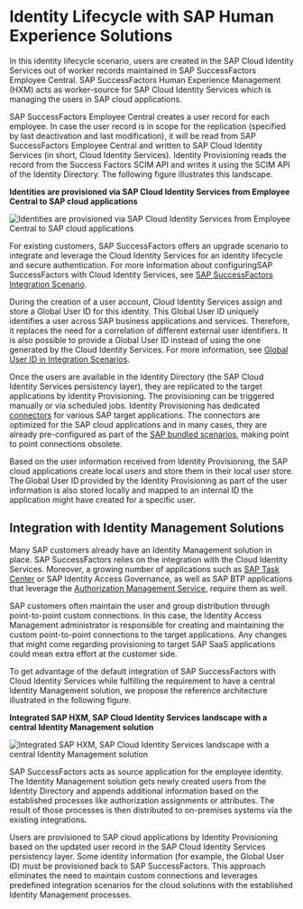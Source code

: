 <!-- loioeea92871c15843838b39e2b4dd187bb7 -->

# Identity Lifecycle with SAP Human Experience Solutions

In this identity lifecycle scenario, users are created in the SAP Cloud Identity Services out of worker records maintained in SAP SuccessFactors Employee Central. SAP SuccessFactors Human Experience Management \(HXM\) acts as worker-source for SAP Cloud Identity Services which is managing the users in SAP cloud applications.

SAP SuccessFactors Employee Central creates a user record for each employee. In case the user record is in scope for the replication \(specified by last deactivation and last modification\), it will be read from SAP SuccessFactors Employee Central and written to SAP Cloud Identity Services \(in short, Cloud Identity Services\). Identity Provisioning reads the record from the Success Factors SCIM API and writes it using the SCIM API of the Identity Directory. The following figure illustrates this landscape.

  
  
**Identities are provisioned via SAP Cloud Identity Services from Employee Central to SAP cloud applications**

![](images/HCM1_cd19351.png "Identities are provisioned via SAP Cloud Identity Services from Employee Central to SAP
				cloud applications")

For existing customers, SAP SuccessFactors offers an upgrade scenario to integrate and leverage the Cloud Identity Services for an identity lifecycle and secure authentication. For more information about configuringSAP SuccessFactors with Cloud Identity Services, see [SAP SuccessFactors Integration Scenario](../60-integration-scenarios/sap-successfactors-integration-scenario-8ce83db.md).

During the creation of a user account, Cloud Identity Services assign and store a Global User ID for this identity. This Global User ID uniquely identifies a user across SAP business applications and services. Therefore, it replaces the need for a correlation of different external user identifiers. It is also possible to provide a Global User ID instead of using the one generated by the Cloud Identity Services. For more information, see [Global User ID in Integration Scenarios](../60-integration-scenarios/global-user-id-in-integration-scenarios-a04611d.md).

Once the users are available in the Identity Directory \(the SAP Cloud Identity Services persistency layer\), they are replicated to the target applications by Identity Provisioning. The provisioning can be triggered manually or via scheduled jobs. Identity Provisioning has dedicated [connectors](https://help.sap.com/docs/IDENTITY_PROVISIONING/f48e822d6d484fa5ade7dda78b64d9f5/ab3f641552464c79b94d10b9205fd721.html) for various SAP target applications. The connectors are optimized for the SAP cloud applications and in many cases, they are already pre-configured as part of the [SAP bundled scenarios](https://help.sap.com/docs/IDENTITY_PROVISIONING/f48e822d6d484fa5ade7dda78b64d9f5/5db6c8dcf7a347fe81e2a78c3df9ec50.html), making point to point connections obsolete.

Based on the user information received from Identity Provisioning, the SAP cloud applications create local users and store them in their local user store. The Global User ID provided by the Identity Provisioning as part of the user information is also stored locally and mapped to an internal ID the application might have created for a specific user.



<a name="loioeea92871c15843838b39e2b4dd187bb7__section_ixp_gqz_qvb"/>

## Integration with Identity Management Solutions

Many SAP customers already have an Identity Management solution in place. SAP SuccessFactors relies on the integration with the Cloud Identity Services. Moreover, a growing number of applications such as [SAP Task Center](https://help.sap.com/docs/TASK_CENTER?version=Cloud) or SAP Identity Access Governance, as well as SAP BTP аpplications that leverage the [Authorization Management Service](https://help.sap.com/docs/IDENTITY_AUTHENTICATION/6d6d63354d1242d185ab4830fc04feb1/982ac5f91d2346fda8dd8096e861fc36.html), require them as well.

SAP customers often maintain the user and group distribution through point-to-point custom connections. In this case, the Identity Access Management administrator is responsible for creating and maintaining the custom point-to-point connections to the target applications. Any changes that might come regarding provisioning to target SAP SaaS applications could mean extra effort at the customer side.

To get advantage of the default integration of SAP SuccessFactors with Cloud Identity Services while fulfilling the requirement to have a central Identity Management solution, we propose the reference architecture illustrated in the following figure.

  
  
**Integrated SAP HXM, SAP Cloud Identity Services landscape with a central Identity Management solution**

![](images/SCI_SFSFNew_04e608d.png "Integrated SAP HXM, SAP Cloud Identity Services landscape with a central
					Identity Management solution")

SAP SuccessFactors acts as source application for the employee identity. The Identity Management solution gets newly created users from the Identity Directory and appends additional information based on the established processes like authorization assignments or attributes. The result of those processes is then distributed to on-premises systems via the existing integrations.

Users are provisioned to SAP cloud applications by Identity Provisioning based on the updated user record in the SAP Cloud Identity Services persistency layer. Some identity information \(for example, the Global User ID\) must be provisioned back to SAP SuccessFactors. This approach eliminates the need to maintain custom connections and leverages predefined integration scenarios for the cloud solutions with the established Identity Management processes.

